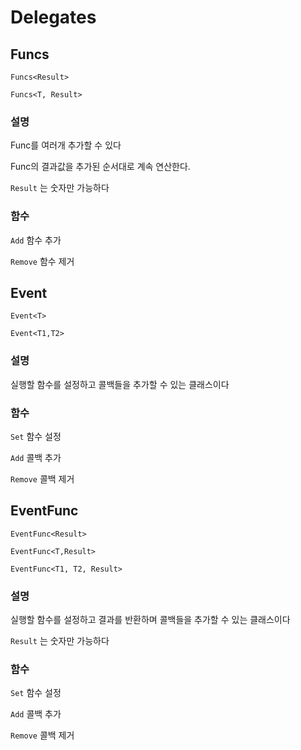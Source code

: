 # Delegates

## Funcs

`Funcs<Result>`

`Funcs<T, Result>`

### 설명

Func를 여러개 추가할 수 있다

Func의 결과값을 추가된 순서대로 계속 연산한다.

`Result` 는 숫자만 가능하다

### 함수

`Add` 함수 추가

`Remove` 함수 제거
	
## Event

`Event<T>`

`Event<T1,T2>`

### 설명

실행할 함수를 설정하고 콜백들을 추가할 수 있는 클래스이다

### 함수

`Set` 함수 설정
 
`Add` 콜백 추가

`Remove` 콜백 제거

## EventFunc

`EventFunc<Result>`

`EventFunc<T,Result>`

`EventFunc<T1, T2, Result>`

### 설명

실행할 함수를 설정하고 결과를 반환하며 콜백들을 추가할 수 있는 클래스이다
	
`Result` 는 숫자만 가능하다
	
### 함수

`Set` 함수 설정
 
`Add` 콜백 추가

`Remove` 콜백 제거
